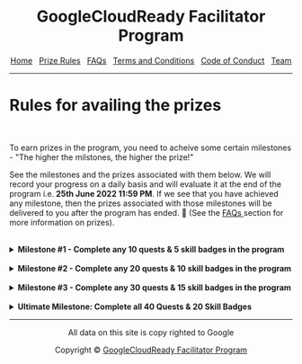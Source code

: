 <center>
    <h1>GoogleCloudReady Facilitator Program</h1>
    <a href="https://dot-space.github.io/GCRF-22/">Home</a>
    &nbsp;
    <a href="https://dot-space.github.io/GCRF-22/prize">Prize Rules</a>
    &nbsp;
    <a href="https://dot-space.github.io/GCRF-22/faqs">FAQs</a>
    &nbsp;
    <a href="https://dot-space.github.io/GCRF-22/tnc">Terms and Conditions</a>
    &nbsp;
    <a href="https://dot-space.github.io/GCRF-22/coc">Code of Conduct</a>
    &nbsp;
    <a href="https://dot-space.github.io/GCRF-22/team">Team</a>
</center>

---

<h1>Rules for availing the prizes</h1>
<br>
<p>
   To earn prizes in the program, you need to acheive some certain milestones - "The higher the milstones, the higher the prize!"

See the milestones and the prizes associated with them below. We will record your progress on a daily basis and will evaluate it at the end of the program i.e.<b> 25th June 2022 11:59 PM</b>. If we see that you have achieved any milestone, then the prizes associated with those milestones will be delivered to you after the program has ended. 🎊 (See the <a href="https://dot-space.github.io/GCRF-22/faqs">FAQs </a> section for more information on prizes).

</p>
<br>
<details>
<summary><b>Milestone #1 - Complete any 10 quests & 5 skill badges in the program</b></summary>

<br>
<p>
    You can earn the prizes* given below by just completing any 10 quests & 5 skill badges that are part of the program.

<b>Note:</b> Only the quest/skill badge completions after your enrolment date will be counted. Any quests/skill badges completed before the enrolment date won't be taken into account for this.

</p>
<br>
<br>

<img src="img/m1_prizes.png">

</details>
<br>

<details>
<summary><b>Milestone #2 - Complete any 20 quests & 10 skill badges in the program</b></summary>
<br>
<p>
    You can earn the prizes* given below by just completing any 20 quests & 10 skill badges that are part of the program.

Note:

1. Only the quest/skill badge completions after your enrolment date will be counted. Any quests/skill badges completed before the enrolment date won't be taken into account for this.
2. You will receive the prizes only for the milestone achieved and not for the ones before that.
</p>
<br>
<br>

<img src="img/m2_prizes.png">

</details>
<br>

<details>
<summary><b>Milestone #3 - Complete any 30 quests & 15 skill badges in the program</b></summary>
<br>

<p>
    You can earn the prizes* given below by just completing any 30 quests & 15 skill badges that are part of the program.

Note:

1. Only the quest/skill badge completions after your enrolment date will be counted. Any quests/skill badges completed before the enrolment date won't be taken into account for this.
2. You will receive the prizes only for the milestone achieved and not for the ones before that.
</p>
<br>
<br>

<img src="img/m3_prizes.png">

</details>
<br>

<details>
<summary><b>Ultimate Milestone: Complete all 40 Quests & 20 Skill Badges</b></summary>
<br>

<p>
    You can earn the prizes* given below by completing all 40 quests & 20 skill badges that are part of the program.

Note:

1. Only the quest/skill badge completions after your enrolment date will be counted. Any quests/skill badges completed before the enrolment date won't be taken into account for this.
2. You will receive the prizes only for the milestone achieved and not for the ones before that.

<b> FREE access to the Google Cloud Career Readiness program</b>

<p>
    Get a chance to grow your career using resources designed to build skills for a cloud-first workplace. The program will provide a chance to achieve industry-recognized credentials.

You can choose from 2 tracks in the program:

1. Associate Cloud Engineer track
2. Data Analyst track.

If you have already completed one of the tracks above, you can go for the other track. See the benefits of the program <a href="here">here</a>
(Note: Please DO NOT apply through the website as you will get special access.)

</p>
</p>
<br>
<br>
<img src="img/m4_prizes.png">

<br>

</details>

---

<footer>

<center>

<p> All data on this site is copy righted to Google</p>
Copyright ©️ <a href="https://events.withgoogle.com/googlecloudready-facilitator-program/">GoogleCloudReady Facilitator Program</a>

</center>

</footer>
